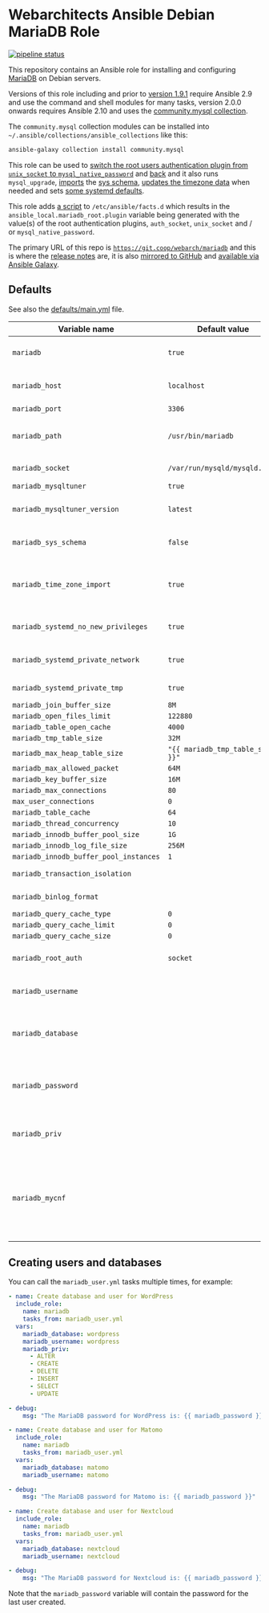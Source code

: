 # Webarchitects Ansible Debian MariaDB Role 

[![pipeline status](https://git.coop/webarch/mariadb/badges/master/pipeline.svg)](https://git.coop/webarch/mariadb/-/commits/master)

This repository contains an Ansible role for installing and configuring [MariaDB](https://mariadb.org/) on Debian servers.

Versions of this role including and prior to [version 1.9.1](https://git.coop/webarch/mariadb/-/tree/1.9.1) require Ansible 2.9 and use the command and shell modules for many tasks, version 2.0.0 onwards requires Ansible 2.10 and uses the [community.mysql collection](https://docs.ansible.com/ansible/latest/collections/community/mysql/). 

The `community.mysql` collection modules can be installed into `~/.ansible/collections/ansible_collections` like this:

```bash
ansible-galaxy collection install community.mysql
```

This role can be used to [switch the root users authentication plugin from `unix_socket` to `mysql_native_password`](tasks/mariadb_root_password.yml) and [back](tasks/info_socket.yml) and it also runs `mysql_upgrade`, [imports](tasks/sys.yml) the [sys schema](https://github.com/webarch-coop/mariadb-sys), [updates the timezone data](tasks/tz.yml) when needed and sets [some systemd defaults](templates/mariadb.conf.j2).

This role adds [a script](templates/mariadb_root.fact.j2) to `/etc/ansible/facts.d` which results in the `ansible_local.mariadb_root.plugin` variable being generated with the value(s) of the root authentication plugins, `auth_socket`, `unix_socket` and / or `mysql_native_password`. 

The primary URL of this repo is [`https://git.coop/webarch/mariadb`](https://git.coop/webarch/mariadb) and this is where the [release notes](https://git.coop/webarch/debug/-/releases) are, it is also [mirrored to GitHub](https://github.com/webarch-coop/ansible-role-debug) and [available via Ansible Galaxy](https://galaxy.ansible.com/chriscroome/debug).

## Defaults

See also the [defaults/main.yml](defaults/main.yml) file.

| Variable name                          | Default value                    | Comment                                                                                                                                                                     |
|----------------------------------------|----------------------------------|-----------------------------------------------------------------------------------------------------------------------------------------------------------------------------|
| `mariadb`                              | `true`                           | Set `mariadb` to false to prevent any tasks in this role being run                                                                                                          |
| `mariadb_host`                         | `localhost`                      | Note that this roles hasn't been tested with hosts other than `localhost`                                                                                                   |
| `mariadb_port`                         | `3306`                           | The default MariaDB port                                                                                                                                                    |
| `mariadb_path`                         | `/usr/bin/mariadb`               | The existance of the `mariadb_path` is used as a test for generating the `local_facts`                                                                                      |
| `mariadb_socket`                       | `/var/run/mysqld/mysqld.sock`    | The path to the MariaDB scoket                                                                                                                                              |
| `mariadb_mysqltuner`                   | `true`                           | Install [MySQLTuner](https://github.com/major/MySQLTuner-perl)                                                                                                              |
| `mariadb_mysqltuner_version`           | `latest`                         | Set `latest` or a version from [the releases page](https://github.com/major/MySQLTuner-perl/releases), eg `v1.9.9`                                                          |
| `mariadb_sys_schema`                   | `false`                          | If `mariadb_sys_schema` is true then the sys schema is imported from [this repo](https://github.com/webarch-coop/mariadb-sys)                                               |
| `mariadb_time_zone_import`             | `true`                           | If `mariadb_time_zone_import` is true then the  time zone tables when they have been updated                                                                                |
| `mariadb_systemd_no_new_privileges`    | `true`                           | Set systemd `NoNewPrivileges` to true for MariaDB                                                                                                                           |
| `mariadb_systemd_private_network`      | `true`                           | Set systemd `PrivateNetwork` to true for MariaDB                                                                                                                            |
| `mariadb_systemd_private_tmp`          | `true`                           | Set systemd `PrivateTmp` to true for MariaDB                                                                                                                                |
| `mariadb_join_buffer_size`             | `8M`                             |                                                                                                                                                                             |
| `mariadb_open_files_limit`             | `122880`                         |                                                                                                                                                                             |
| `mariadb_table_open_cache`             | `4000`                           |                                                                                                                                                                             |
| `mariadb_tmp_table_size`               | `32M`                            |                                                                                                                                                                             |
| `mariadb_max_heap_table_size`          | `"{{ mariadb_tmp_table_size }}"` |                                                                                                                                                                             |
| `mariadb_max_allowed_packet`           | `64M`                            |                                                                                                                                                                             |
| `mariadb_key_buffer_size`              | `16M`                            |                                                                                                                                                                             |
| `mariadb_max_connections`              | `80`                             |                                                                                                                                                                             |
| `max_user_connections`                 | `0`                              |                                                                                                                                                                             |
| `mariadb_table_cache`                  | `64`                             |                                                                                                                                                                             |
| `mariadb_thread_concurrency`           | `10`                             |                                                                                                                                                                             |
| `mariadb_innodb_buffer_pool_size`      | `1G`                             |                                                                                                                                                                             |
| `mariadb_innodb_log_file_size`         | `256M`                           |                                                                                                                                                                             |
| `mariadb_innodb_buffer_pool_instances` | `1`                              |                                                                                                                                                                             |
| `mariadb_transaction_isolation`        |                                  | Not defined by default, for [Nextcloud](https://docs.nextcloud.com/server/25/admin_manual/configuration_database/linux_database_configuration.html)                         |
| `mariadb_binlog_format`                |                                  | Not defined by default, for [Nextcloud](https://docs.nextcloud.com/server/25/admin_manual/configuration_database/linux_database_configuration.html)                         |
| `mariadb_query_cache_type`             | `0`                              |                                                                                                                                                                             |
| `mariadb_query_cache_limit`            | `0`                              |                                                                                                                                                                             |
| `mariadb_query_cache_size`             | `0`                              |                                                                                                                                                                             |
| `mariadb_root_auth`                    | `socket`                         | Set to `password` or `socket` to switch the root authentication plugin                                                                                                      |
| `mariadb_username`                     |                                  | Provide a `mariadb_username` to add a MariaDB user account                                                                                                                  |
| `mariadb_database`                     |                                  | If `mariadb_username` is set and `mariadb_database` is not set then the DB value will default to `mariadb_username`                                                         |
| `mariadb_password`                     |                                  | This variable is randomly generated and written to `/.my.cnf` or set to the value in `/.my.cnf` if it is present                                                            |
| `mariadb_priv`                         |                                  | An array of user `PRIVILEGES`, if `mariadb_priv` is not set it defaults to `ALL`                                                                                            |
| `mariadb_mycnf`                        |                                  | If a Linux user account exists that matches `mariadb_username` this will be set to `/home/{{ mariadb_username }}/.my.cnf` and if not `/root/{{ mariadb_username }}/.my.cnf` |

## Creating users and databases

You can call the `mariadb_user.yml` tasks multiple times, for example:

```yaml
- name: Create database and user for WordPress
  include_role:
    name: mariadb
    tasks_from: mariadb_user.yml
  vars: 
    mariadb_database: wordpress
    mariadb_username: wordpress
    mariadb_priv:
      - ALTER
      - CREATE
      - DELETE
      - INSERT
      - SELECT
      - UPDATE

- debug:
    msg: "The MariaDB password for WordPress is: {{ mariadb_password }}"

- name: Create database and user for Matomo
  include_role:
    name: mariadb
    tasks_from: mariadb_user.yml
  vars:
    mariadb_database: matomo
    mariadb_username: matomo

- debug:
    msg: "The MariaDB password for Matomo is: {{ mariadb_password }}"

- name: Create database and user for Nextcloud
  include_role:
    name: mariadb
    tasks_from: mariadb_user.yml
  vars:
    mariadb_database: nextcloud
    mariadb_username: nextcloud

- debug:
    msg: "The MariaDB password for Nextcloud is: {{ mariadb_password }}"
```

Note that the `mariadb_password` variable will contain the password for the last user created.
